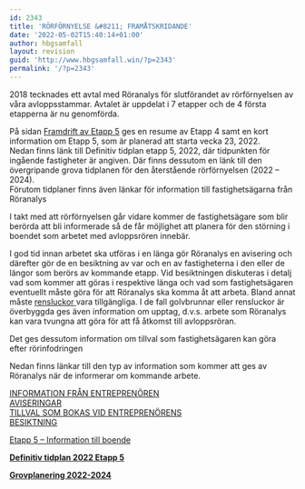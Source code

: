 ```yaml
---
id: 2343
title: 'RÖRFÖRNYELSE &#8211; FRAMÅTSKRIDANDE'
date: '2022-05-02T15:40:14+01:00'
author: hbgsamfall
layout: revision
guid: 'http://www.hbgsamfall.win/?p=2343'
permalink: '/?p=2343'
---
```


2018 tecknades ett avtal med Röranalys för slutförandet av rörförnyelsen av våra avloppsstammar. Avtalet är uppdelat i 7 etapper och de 4 första etapperna är nu genomförda.

På sidan [Framdrift av Etapp 5](http://www.hbgsamfall.win/index.php/2019-ars-rorfornyelsen-av-aterstaende-fastigheter/) ges en resume av Etapp 4 samt en kort information om Etapp 5, som är planerad att starta vecka 23, 2022.  
Nedan finns länk till Definitiv tidplan etapp 5, 2022, där tidpunkten för ingående fastigheter är angiven. Där finns dessutom en länk till den övergripande grova tidplanen för den återstående rörförnyelsen (2022 – 2024).  
Förutom tidplaner finns även länkar för information till fastighetsägarna från Röranalys

I takt med att rörförnyelsen går vidare kommer de fastighetsägare som blir berörda att bli informerade så de får möjlighet att planera för den störning i boendet som arbetet med avloppsrören innebär.

I god tid innan arbetet ska utföras i en länga gör Röranalys en avisering och därefter gör de en besiktning av var och en av fastigheterna i den eller de längor som berörs av kommande etapp. Vid besiktningen diskuteras i detalj vad som kommer att göras i respektive länga och vad som fastighetsägaren eventuellt måste göra för att Röranalys ska komma åt att arbeta. Bland annat måste [rensluckor ](http://www.hbgsamfall.win/index.php/information-2/krav-pa-tillganglighet/)vara tillgängliga. I de fall golvbrunnar eller rensluckor är överbyggda ges även information om upptag, d.v.s. arbete som Röranalys kan vara tvungna att göra för att få åtkomst till avloppsröran.

Det ges dessutom information om tillval som fastighetsägaren kan göra efter rörinfodringen

Nedan finns länkar till den typ av information som kommer att ges av Röranalys när de informerar om kommande arbete.

[INFORMATION FRÅN ENTREPRENÖREN](http://www.hbgsamfall.win/wp-content/uploads/2018/06/stamrenoveringhässelbygårds-samfällighetsförening-folder.pdf)  
[AVISERINGAR](http://www.hbgsamfall.win/index.php/information-2/aviseringar/)  
[TILLVAL SOM BOKAS VID ENTREPRENÖRENS  
BESIKTNING](http://www.hbgsamfall.win/wp-content/uploads/2018/06/Beställningavi.pdf)

[Etapp 5 – Information till boende](http://www.hbgsamfall.win/wp-content/uploads/2022/03/Etapp-5-Information-till-boende.pdf)

**[Definitiv tidplan 2022 Etapp 5](http://www.hbgsamfall.win/wp-content/uploads/2022/05/Definitiv-tidplan-2022-Etapp-5.pdf)**

**[Grovplanering 2022-2024](http://www.hbgsamfall.win/wp-content/uploads/2021/02/Grovplanering-2022-2024.pdf)**